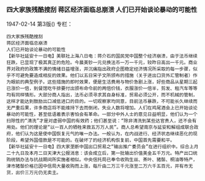### 四大家族残酷搜刮  蒋区经济面临总崩溃  人们已开始谈论暴动的可能性

1947-02-14
第3版()
专栏：

    四大家族残酷搜刮
    蒋区经济面临总崩溃
    人们已开始谈论暴动的可能性
    【新华社延安十一日电】美联社上海八日电：蒋介石的国民党中国整个经济崩溃，由于法币继续狂跌，已显现了极其真正的危险。今晨美钞一元兑换法币一万一千元，较昨日高出一千元。商业界对政府的政策不满的情绪日益增涨，并沉痛指出政府企图稳定经济情况所采取的每一步骤，似乎不可避免要造成相反的效果。他们以五日宋子文所颁布的措施（关于进出口货外汇管制者）作为眼前的典型例子。这些措施的即时效果，便是生活费用与物价急剧上涨，好些商品从星期三起已涨价一倍，到餐馆吃牛排要付出颁布命令前的两倍价钱，衣服涨价一倍半，剪发、租汽车等等均有同样情形。大部分商人指出，法币必须寻求其自身标准，贸易必须公开，而不机械的管制，这样才能达到鼓励出口减低进口的目的。一切观察家均同意，目前法币暴跌，不可能长久继续而无严重后果，许多商店将不能维持下去而倒闭，失业人数将增加。人们在鸡尾酒会上已开始谈论暴动的可能性，甚至低语着表示害怕会有革命。一部分中外人士的意见日益明显，他们认为一个扫除性的“清洗”才是对虚弱中国的有效药；他们甚至说：“除非清洗到某些达官贵人，还不会有用处。他们的理论是“以一百人的牺牲来救五万万人民”。商人总希望南京与延安和解组成联合政府，他们认为这是使中国恢复元气的唯一办法。一般认为，在内战进行、经济状态继续恶化的现阶段，希望外国借款是不可能的。在破坏了的经济机构恢复前，中国首先需要和平。
    【新华社延安十一日电】四大家垄断中国出口贸易之“输出推广委员会”在进行组织中。综合上月二十九日及本月二日天津大公报消息：该会成立后，第一批输出价值美金五千万元。特产出口统购统销办法与抗战期间所实施者相似。中央信托局已奉令收购生丝、茶叶、猪鬃、桐油等特产，津市猪鬃价格已因中信局大量收购而上涨，每斤由二万三千元涨至二万六千五百元，并有市无货，出价三万元仍无卖主。
